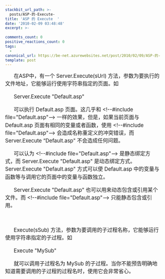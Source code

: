 ```yaml
---
stackbit_url_path: >-
  posts/ASP-的-Execute-
title: 'ASP 的 Execute  '
date: '2010-02-09 03:48:48'
excerpt: >-
  
comments_count: 0
positive_reactions_count: 0
tags: 
  - 
canonical_url: https://be-net.azurewebsites.net/post/2010/02/09/ASP-的-Execute-
template: post
---
```

<p><style type="text/css"><!--.my div {  margin: 1em 0;  font-size: larger; line-height: 1.5em;}--></style></p><div style="text-indent: 2em; line-height: 1.5em;" class="my"><div>在ASP中，有一个 Server.Execute(sUrl) 方法，参数为要执行的文件地址，它能够运行使用字符串指定的页面。如</div><div>Server.Execute "Default.asp"</div><div>可以执行 Default.asp 页面。这几乎和 &lt;!--#include file="Default.asp"--&gt; 一样的效果，但是，如果当前页面与 Default.asp 页面有相同的变量或者函数，使用 &lt;!--#include file="Default.asp"--&gt; 会造成名称重定义的冲突错误，而 Server.Execute “Default.asp" 不会造成任何问题。</div><div>可以认为 &lt;!--#include file="Default.asp"--&gt; 是静态绑定方式，而 Server.Execute "Default.asp" 是动态绑定方式。Server.Execute "Default.asp" 方式可以使 Default.asp 中的变量与函数等与调用它的页面中的变量与函数独立。</div><div>Server.Execute "Default.asp"&nbsp;也可以用来动态包含或引用某个文件。而&nbsp;&lt;!--#include file="Default.asp"--&gt; 只能静态包含或引用。</div><p>&nbsp;</p><div>Execute(sSub) 方法，参数为要调用的子过程名称，它能够运行使用字符串指定的子过程。如</div><div>Execute "MySub"&nbsp;</div><div>就可以调用子过程名为 MySub 的子过程。当你不能预告明确地知道需要调用的子过程的过程名时，使用它会非常省心。</div></div>
